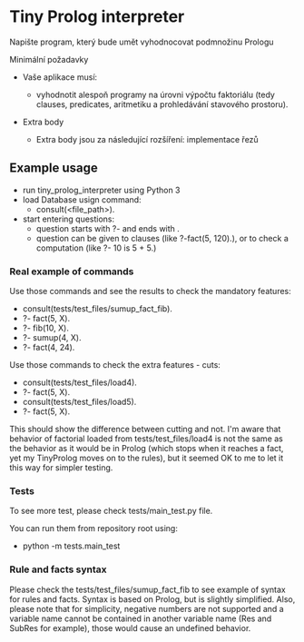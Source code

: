 # Tiny Prolog interpreter

Napište program, který bude umět vyhodnocovat podmnožinu Prologu

Minimální požadavky
- Vaše aplikace musí:

    - vyhodnotit alespoň programy na úrovni výpočtu faktoriálu (tedy clauses, predicates, aritmetiku a prohledávání stavového prostoru).
- Extra body
    - Extra body jsou za následující rozšíření: implementace řezů

## Example usage
- run tiny_prolog_interpreter using Python 3
- load Database usign command:
  - consult(<file_path>).
- start entering questions:
  - question starts with ?- and ends with .
  - question can be given to clauses (like ?-fact(5, 120).), or to check a computation (like ?- 10 is 5 + 5.)

### Real example of commands

Use those commands and see the results to check the mandatory features:

- consult(tests/test_files/sumup_fact_fib).
- ?- fact(5, X).
- ?- fib(10, X).
- ?- sumup(4, X).
- ?- fact(4, 24).

Use those commands to check the extra features - cuts:

- consult(tests/test_files/load4).
- ?- fact(5, X).
- consult(tests/test_files/load5).
- ?- fact(5, X).

This should show the difference between cutting and not. I'm aware that behavior of factorial loaded from tests/test_files/load4
is not the same as the behavior as it would be in Prolog (which stops when it reaches a fact, yet my TinyProlog moves on to the rules),
but it seemed OK to me to let it this way for simpler testing.

### Tests
To see more test, please check tests/main_test.py file.

You can run them from repository root using:
- python -m tests.main_test


### Rule and facts syntax
Please check the tests/test_files/sumup_fact_fib to see example of syntax for rules and facts. Syntax is based on Prolog,
but is slightly simplified. Also, please note that for simplicity, negative numbers are not supported and a variable name
cannot be contained in another variable name (Res and SubRes for example), those would cause an undefined behavior.